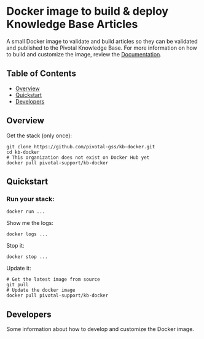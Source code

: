 # Docker image to build & deploy Knowledge Base Articles

A small Docker image to validate and build articles so they can be validated and published to the Pivotal Knowledge Base. For more information on how to build and customize the image, review the [Documentation].

## Table of Contents

-   [Overview]
-   [Quickstart]
-   [Developers]

## Overview

Get the stack (only once):

```
git clone https://github.com/pivotal-gss/kb-docker.git
cd kb-docker
# This organization does not exist on Docker Hub yet
docker pull pivotal-support/kb-docker
```

## Quickstart

### Run your stack: 

```
docker run ...
```

Show me the logs:

```
docker logs ...
```

Stop it:

```
docker stop ...
```

Update it:

```
# Get the latest image from source
git pull
# Update the docker image
docker pull pivotal-support/kb-docker
```

## Developers

Some information about how to develop and customize the Docker image. 

[Overview]: https://github.com/pivotal-gss/pcf-guide#overview
[Documentation]: https://github.com/pivotal-gss/kb-docker/tree/master/docs
[Developers]: https://github.com/pivotal-gss/pcf-guide#architecture
[Quickstart]: https://github.com/pivotal-gss/pcf-guide#architecture
[Handbooks]: https://github.com/pivotal-gss/pcf-guide#development
